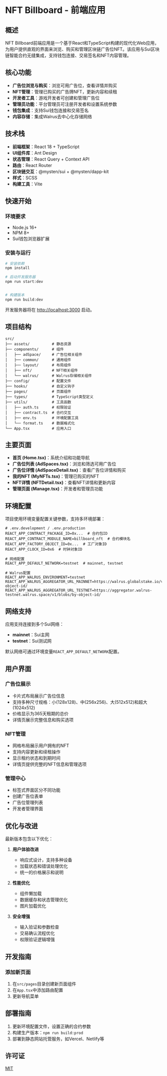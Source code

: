 # NFT Billboard - 前端应用

## 概述

NFT Billboard前端应用是一个基于React和TypeScript构建的现代化Web应用，为用户提供直观的界面来浏览、购买和管理区块链广告位NFT。该应用与Sui区块链智能合约无缝集成，支持钱包连接、交易签名和NFT内容管理。

## 核心功能

- **广告位浏览与购买**：浏览可用广告位，查看详情并购买
- **NFT管理**：管理已购买的广告牌NFT，更新内容和续租
- **开发者工具**：游戏开发者可创建和管理广告位
- **管理员功能**：平台管理员可注册开发者和设置系统参数
- **钱包集成**：支持Sui钱包连接和交易签名
- **内容存储**：集成Walrus去中心化存储网络

## 技术栈

- **前端框架**：React 18 + TypeScript
- **UI组件库**：Ant Design
- **状态管理**：React Query + Context API
- **路由**：React Router
- **区块链交互**：@mysten/sui + @mysten/dapp-kit
- **样式**：SCSS
- **构建工具**：Vite

## 快速开始

### 环境要求

- Node.js 16+
- NPM 8+
- Sui钱包浏览器扩展

### 安装与运行

```bash
# 安装依赖
npm install

# 启动开发服务器
npm run start:dev


# 构建版本
npm run build:dev
```

开发服务器将在 [http://localhost:3000](http://localhost:3000) 启动。

## 项目结构

```
src/
├── assets/          # 静态资源
├── components/      # 组件
│   ├── adSpace/     # 广告位相关组件
│   ├── common/      # 通用组件
│   ├── layout/      # 布局组件
│   ├── nft/         # NFT相关组件
│   └── walrus/      # Walrus存储相关组件
├── config/          # 配置文件
├── hooks/           # 自定义钩子
├── pages/           # 页面组件
├── types/           # TypeScript类型定义
├── utils/           # 工具函数
│   ├── auth.ts      # 权限验证
│   ├── contract.ts  # 合约交互
│   ├── env.ts       # 环境配置工具
│   └── format.ts    # 数据格式化
└── App.tsx          # 应用入口
```

## 主要页面

- **首页 (Home.tsx)**：系统介绍和功能导航
- **广告位列表 (AdSpaces.tsx)**：浏览和筛选可用广告位
- **广告位详情 (AdSpaceDetail.tsx)**：查看广告位详情和购买
- **我的NFT (MyNFTs.tsx)**：管理已购买的NFT
- **NFT详情 (NFTDetail.tsx)**：查看NFT详情和更新内容
- **管理页面 (Manage.tsx)**：开发者和管理员功能

## 环境配置

项目使用环境变量配置关键参数，支持多环境部署：

```
# .env.development / .env.production
REACT_APP_CONTRACT_PACKAGE_ID=0x...  # 合约包ID
REACT_APP_CONTRACT_MODULE_NAME=billboard_nft  # 合约模块名
REACT_APP_FACTORY_OBJECT_ID=0x...  # 工厂对象ID
REACT_APP_CLOCK_ID=0x6  # 时钟对象ID

# 网络配置
REACT_APP_DEFAULT_NETWORK=testnet  # mainnet, testnet

# Walrus配置
REACT_APP_WALRUS_ENVIRONMENT=testnet
REACT_APP_WALRUS_AGGREGATOR_URL_MAINNET=https://walrus.globalstake.io/v1/blobs/by-object-id/
REACT_APP_WALRUS_AGGREGATOR_URL_TESTNET=https://aggregator.walrus-testnet.walrus.space/v1/blobs/by-object-id/
```

## 网络支持

应用支持连接到多个Sui网络：

- **mainnet**：Sui主网
- **testnet**：Sui测试网

默认网络可通过环境变量`REACT_APP_DEFAULT_NETWORK`配置。

## 用户界面

### 广告位展示

- 卡片式布局展示广告位信息
- 支持多种尺寸规格：小(128x128)、中(256x256)、大(512x512)和超大(1024x512)
- 价格显示为365天租期的总价
- 详情页展示完整信息和购买选项

### NFT管理

- 网格布局展示用户拥有的NFT
- 支持内容更新和续租操作
- 显示租约状态和到期时间
- 详情页提供完整的NFT信息和管理选项

### 管理中心

- 标签式界面区分不同功能
- 创建广告位表单
- 广告位管理列表
- 开发者管理界面


## 优化与改进

最新版本包含以下优化：

1. **用户体验改进**
   - 响应式设计，支持多种设备
   - 加载状态和错误处理优化
   - 统一的价格展示和说明

2. **性能优化**
   - 组件懒加载
   - 数据缓存和状态管理优化
   - 图片加载优化

3. **安全增强**
   - 输入验证和参数检查
   - 交易确认流程优化
   - 权限验证逻辑增强

## 开发指南

### 添加新页面

1. 在`src/pages`目录创建新页面组件
2. 在`App.tsx`中添加路由配置
3. 更新导航菜单


## 部署指南

1. 更新环境配置文件，设置正确的合约参数
2. 构建生产版本：`npm run build:prod`
3. 部署到静态网站托管服务，如Vercel、Netlify等

## 许可证

[MIT](LICENSE)